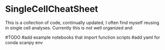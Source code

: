 # SingleCellCheatSheet

This is a collection of code, continually updated, I often find myself reusing in single cell analyses. 
Currently this is not well organized and

#TODO
#add example notebooks that import function scripts
#add yaml for conda scanpy env
